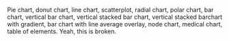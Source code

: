 Pie chart, donut chart, line chart, scatterplot, radial chart, polar chart, bar chart, vertical bar chart, vertical stacked bar chart, vertical stacked barchart with gradient, bar chart with line average overlay, node chart, medical chart, table of elements.  Yeah, this is broken.